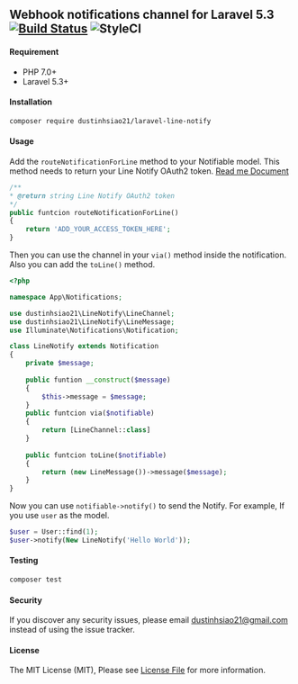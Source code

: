 ## Webhook notifications channel for Laravel 5.3 [![Build Status](https://travis-ci.org/dustinhsiao21/laravel-line-notify-webhook.svg?branch=master)](https://travis-ci.org/dustinhsiao21/laravel-line-notify-webhook) ![StyleCI](https://github.styleci.io/repos/123243834/shield?branch=master)

#### Requirement

- PHP 7.0+
- Laravel 5.3+

#### Installation

```bash
composer require dustinhsiao21/laravel-line-notify
```

#### Usage

Add the `routeNotificationForLine` method to your Notifiable model. This method needs to return your Line Notify OAuth2 token. [Read me Document](https://notify-bot.line.me/doc/en/)

```php
/**
* @return string Line Notify OAuth2 token
*/
public funtcion routeNotificationForLine()
{
    return 'ADD_YOUR_ACCESS_TOKEN_HERE';
}
```

Then you can use the channel in your `via()` method inside the notification. Also you can add the `toLine()` method.

```php
<?php

namespace App\Notifications;

use dustinhsiao21\LineNotify\LineChannel;
use dustinhsiao21\LineNotify\LineMessage;
use Illuminate\Notifications\Notification;

class LineNotify extends Notification
{
	private $message;
	
    public funtion __construct($message)
    {
    	$this->message = $message;    
    } 
    public funtcion via($notifiable)
    {
        return [LineChannel::class]
    }
    
    public funtcion toLine($notifiable)
    {
        return (new LineMessage())->message($message);
    }
}
```

Now you can use `notifiable->notify()` to send the Notify. For example, If you use `user` as the model.

```php
$user = User::find(1);
$user->notify(New LineNotify('Hello World'));
```

#### Testing

```bash
composer test
```

#### Security

If you discover any security issues, please email [dustinhsiao21@gmail.com](dustinhsiao21@gmail.com) instead of using the issue tracker.

#### License

The MIT License (MIT), Please see [License File](./LICENSE.md) for more information.